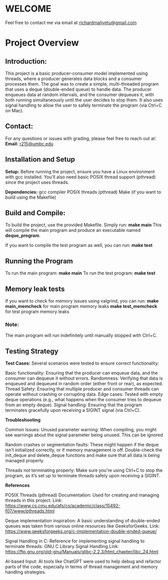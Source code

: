 # WELCOME
Feel free to contact me via email at richardmaliyetu@gmail.com

# Project Overview

## Introduction:
This project is a basic producer-consumer model implemented using threads, where a producer generates data blocks and a consumer processes them. The goal was to create a simple, multi-threaded program that uses a deque (double-ended queue) to handle data. The producer enqueues data at random intervals, and the consumer dequeues it, with both running simultaneously until the user decides to stop them. It also uses signal handling to allow the user to safely terminate the program (via Ctrl+C on Mac).

## Contact:
For any questions or issues with grading, please feel free to reach out at:
**Email:** r215@umbc.edu

## Installation and Setup
**Setup:**
Before running the project, ensure you have a Linux environment with gcc installed. You'll also need basic POSIX thread support (pthread) since the project uses threads.

**Dependencies:**
  gcc compiler
  POSIX threads (pthread)
  Make (if you want to build using the Makefile)
  
## Build and Compile:
To build the project, use the provided Makefile. Simply run: **make main**
This will compile the main program and produce an executable named **deque_program**.

If you want to compile the test program as well, you can run: **make test**

## Running the Program
To run the main program: **make main**
To run the test program: **make test**

## Memory leak tests
If you want to check for memory issues using valgrind, you can run:
**make main_memcheck** for main program memory leaks
**make test_memcheck** for test program memory leaks 

### Note: 
The main program will run indefinitely until manually stopped with Ctrl+C.

## Testing Strategy

**Test Cases:**
Several scenarios were tested to ensure correct functionality:

  Basic functionality: Ensuring that the producer can enqueue data, and the consumer can dequeue it without errors.
  Randomness: Verifying that data is enqueued and dequeued in random order (either front or rear), as expected.
  Thread Safety: Ensuring that multiple producer and consumer threads can operate without crashing or corrupting data.
  Edge cases: Tested with empty deque operations (e.g., what happens when the consumer tries to dequeue from an empty deque).
  Signal handling: Ensuring that the program terminates gracefully upon receiving a SIGINT signal (via Ctrl+C).


**Troubleshooting**

Common Issues:
Unused parameter warning: When compiling, you might see warnings about the signal parameter being unused. This can be ignored 

Random crashes or segmentation faults: These might happen if the deque isn’t initialized correctly, or if memory management is off. Double-check the init_deque and delete_deque functions and make sure that all data is being managed properly.

Threads not terminating properly: Make sure you're using Ctrl+C to stop the program, as it’s set up to terminate threads safely upon receiving a SIGINT.

**References**

POSIX Threads (pthread) Documentation: Used for creating and managing threads in this project.
Link: https://www.cs.cmu.edu/afs/cs/academic/class/15492-f07/www/pthreads.html

Deque implementation inspiration: A basic understanding of double-ended queues was taken from various online resources like GeeksforGeeks.
Link: https://www.geeksforgeeks.org/c-implementation-double-ended-queue/

Signal Handling in C: Reference for implementing signal handling to terminate threads: GNU C Library Signal Handling
Link: https://ftp.gnu.org/old-gnu/Manuals/glibc-2.2.3/html_chapter/libc_24.html

AI-based Input: AI tools like ChatGPT were used to help debug and refactor parts of the code, especially in terms of thread management and memory handling strategies.
